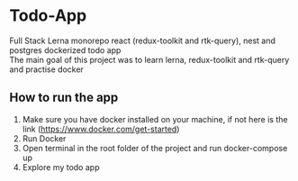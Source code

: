 # Todo-App
Full Stack Lerna monorepo react (redux-toolkit and rtk-query), nest and postgres dockerized todo app <br/>
The main goal of this project was to learn lerna, redux-toolkit and rtk-query and practise docker

## How to run the app

1. Make sure you have docker installed on your machine, if not here is the link (https://www.docker.com/get-started)
2. Run Docker
3. Open terminal in the root folder of the project and run docker-compose up
4. Explore my todo app
